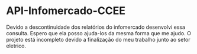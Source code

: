 # API-Infomercado-CCEE
Devido a descontinuidade dos relatórios do infomercado desenvolvi essa consulta. 
Espero que ela posso ajuda-los da mesma forma que me ajudo. 
O projeto está incompleto devido a finalização do meu trabalho junto ao setor eletrico.
